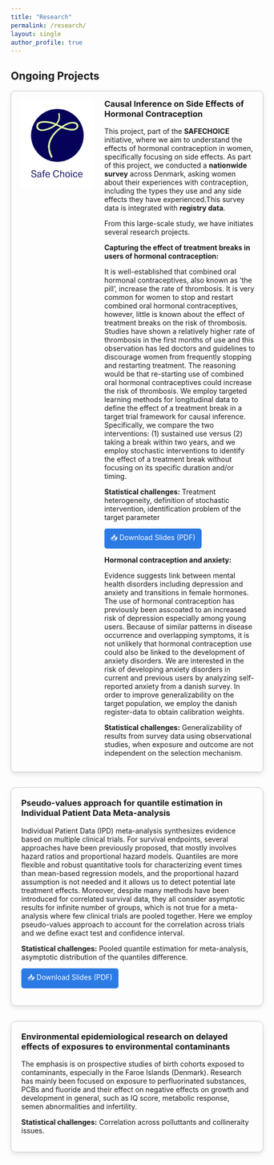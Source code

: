 ```yaml
---
title: "Research"
permalink: /research/
layout: single
author_profile: true
---
```


## Ongoing Projects

<div style="display: flex;
  flex-direction: row; 
  align-items: flex-start; 
  justify-content: space-between; 
  gap: 20px;
  margin-bottom: 30px;
  border: 1px solid #ccc; 
  padding: 15px; 
  border-radius: 8px;
  box-shadow: 0px 4px 10px rgba(0,0,0,0.1);
  max-width: 800px;">

   <!-- RIGHT: Clickable Image -->
  <div style="flex: 1; text-align: right;">
      <img src="/images/Safe Choice logo-v3_blue.jpg" alt=" " style="width: 150px; height: auto; border-radius: 8px;">
  </div>

  <!-- LEFT: Text Content -->
  <div style="flex: 2;">
    <h3 style="margin-top: 0;">Causal Inference on Side Effects of Hormonal Contraception</h3>
    <p>This project, part of the <strong>SAFECHOICE</strong> initiative,  where we aim to understand the effects of hormonal contraception in women, specifically focusing on side effects. 
      As part of this project, we conducted a <strong>nationwide survey</strong> across Denmark, asking women about their experiences with contraception, 
      including the types they use and any side effects they have experienced.This survey data is integrated with <strong>registry data</strong>.</p>
    <p>From this large-scale study, we have initiates several research projects.</p>
 <p><strong>Capturing the effect of treatment breaks in users of hormonal contraception:</strong> </p>
<p>It is well-established that combined oral hormonal contraceptives, also known as ‘the pill’, increase the rate of thrombosis. 
It is very common for women to stop and restart combined oral hormonal contraceptives, however, little is known about the effect of treatment breaks on the risk of thrombosis.
Studies have shown a relatively higher rate of thrombosis in the first months of use and this observation has led doctors and guidelines to discourage women from frequently stopping and restarting treatment. 
The reasoning would be that re-starting use of combined oral hormonal contraceptives could increase the risk of thrombosis.  We employ targeted learning methods for longitudinal data to define 
the effect of a treatment break in a target trial framework for causal inference. Specifically, we compare the two interventions: (1) sustained use versus (2) taking a break within two years,
and we employ stochastic interventions to identify the effect of a treatment break without focusing on its specific duration and/or timing.</p>
 <p> <strong> Statistical challenges:</strong>  Treatment heterogeneity, definition of stochastic intervention, identification problem of the target parameter </p>
 <p>
  <a href="/files/2daymeetingAMeddis.pdf" target="_blank" 
     style="display: inline-block; padding: 8px 12px; background-color: #2c7be5; color: white; text-decoration: none; border-radius: 5px;">
    📥 Download Slides (PDF)
  </a>
</p>
  <p> <strong> Hormonal contraception and anxiety:</strong> </p>
<p>Evidence suggests link between mental health disorders including depression and anxiety and transitions in female hormones. The use of hormonal contraception has previously been asscoated to 
  an increased risk of depression especially among young users. Because of similar patterns in disease occurrence and overlapping symptoms, 
  it is not unlikely that hormonal contraception use could also be linked to the development of anxiety disorders. 
  We are interested in the risk of developing anxiety disorders in current and previous users by analyzing self-reported anxiety from a danish survey. 
  In order to improve generalizability on the target population, we employ the danish register-data to obtain calibration weights.</p>
   <p> <strong> Statistical challenges:</strong>  Generalizability of results from survey data using observational studies, when exposure and outcome are not independent on the selection mechanism.</p>
  </div>  
</div>



<div style="border: 1px solid #ccc; border-radius: 10px; padding: 20px; margin-bottom: 30px; box-shadow: 0px 4px 10px rgba(0,0,0,0.1);">
<h3 style="margin-top: 0;"> Pseudo-values approach for quantile estimation in Individual Patient Data Meta-analysis </h3>
 <p> Individual Patient Data (IPD) meta-analysis synthesizes evidence based on multiple clinical trials.
   For survival endpoints, several approaches have been previously proposed, that mostly involves hazard ratios and proportional hazard models.
   Quantiles are more flexible and robust quantitative tools for characterizing event times than mean-based regression models, and the proportional hazard assumption is not needed and it allows us to detect potential late treatment effects.
   Moreover, despite many methods have been introduced for correlated survival data, they all consider asymptotic results for infinite number of groups, which is not true for a meta-analysis where few clinical trials are pooled together.
   Here we employ pseudo-values approach to account for the correlation across trials and we define exact test and confidence interval. </p>
      <p><strong> Statistical challenges:</strong> Pooled quantile estimation for meta-analysis, asymptotic distribution of the quantiles difference. </p>
      <p>
  <a href="/files/SlideISCB44_AMeddis.pdf" target="_blank" 
     style="display: inline-block; padding: 8px 12px; background-color: #2c7be5; color: white; text-decoration: none; border-radius: 5px;">
    📥 Download Slides (PDF)
  </a>
</p>
</div>


<div style="border: 1px solid #ccc; border-radius: 10px; padding: 20px; margin-bottom: 30px; box-shadow: 0px 4px 10px rgba(0,0,0,0.1);">
<h3 style="margin-top: 0;"> Environmental epidemiological research on delayed effects of exposures to environmental contaminants </h3>
<p> The emphasis is on prospective studies of birth cohorts exposed to contaminants, especially in the Faroe Islands (Denmark). 
   Research has mainly been focused on exposure to perfluorinated substances, PCBs and fluoride and their effect on negative effects on growth and development in general, such as IQ score, metabolic response, semen abnormalities and  infertility.
   </p>
<p> <strong> Statistical challenges:</strong> Correlation across polluttants and collineraity issues. </p>
</div>














